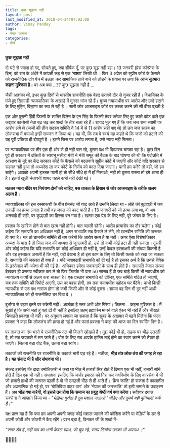 ```yaml
---
title: कुछ सूझता नही
layout: post
last_modified_at: 2018-04-24T07:02:00
author: Vinay Pandey
tags:
- मंगल कामना
categories:
- दीर्घ
---
```

**कुछ सूझता नही**

दो घंटे से ज्यादा हो गए, सोचते हुए, क्या शीर्षक दूँ, पर कुछ सूझ नही रहा। 13 जनवरी (प्रेस कॉन्फ्रेंस के दिन) को रात के अंधेरे में कांपती रूह से एक **'व्यथा'** लिखी थी । फिर 3 अप्रेल को सुप्रीम कोर्ट के फैसले को राजनीतिक दांव पेंच में उलझा कर सामाजिक ताने बाने को तोड़ने के प्रयास पर लगा कि **आज सुप्रभात कहना मुश्किल है**। पर अब क्या ...?? कुछ सूझता नही है ...

जैसी आशंका थी, इधर कुछ दिनों से भारतीय राजनीति एक बेहद डरावने दौर से गुजर रही है। विधायिका के मंजे हुए खिलाड़ी न्यायपालिका के अखाड़े में मुगदर भांज रहें हैं। मुख्य नयायाधीश पर आरोप और उन्हें हटाने के लिए मुहिम, वितृष्णा का रूप ले रही है । सारी जोर आजमाइश कोर्ट पर कब्जा करने की सी दीख पड़ती है
 
एक ओर पुरानी हिंदी फिल्मों के शातिर विलेन के एन सिंह के फिल्मी तेवर क्लेवर लिए हुए काले कोट वाले एक कद्दावर कान्ग्रेसी नेता बढ़ चढ़ कर शब्दों के तीर चला रहे हैं।  शायद भूल गए हैं कि जब जज रामा स्वामी पर आरोप लगे थे (जजों की तीन सदस्य समिति ने 14 में से 11 आरोप सही पाए थे) तो उन जज साहब का लोकसभा में बचाओ इन्हीं सज्जन ने किया था। यह भी, कि तब वे स्वयं यह कहते थे कि जजों को हटाने की यह पूरी प्रक्रिया ही दोषपूर्ण है । इसमे जिस पर आरोप लगता है, उसे न्याय नही मिलता। 

पर न्यायपालिका पर तीर एक ही ओर से ही नही चल रहे, दूसरा पक्ष भी दिव्यास्त्र चमका रहा है। कुछ दिन पूर्व ही सरकार में दलितों के स्वयंभू मसीहा मंत्री ने मंत्री समूह की बैठक के बाद घोषणा की थी कि पदोन्नति में आरक्षण के मुद्दे पर केंद्र सरकार कोर्ट के फैसले को बदलवाने सुप्रीम कोर्ट में जाएगी और कोर्ट यदि सरकार से सहमत नही हुआ तो अध्यदेश ला कर कोर्ट के निर्णय को बदल दिया जाएगा। यानी हम करेंगे तो वही, जो हम चाहेंगे। आपको अपनी इज्जत प्यारी हो तो सीधे सीधे हां में हाँ मिलाओ, नही तो दूसरा रास्ता तो हमे आता ही है। इतनी खुली चेतावनी शायद पहले कभी नही देखी गई।

**मतलब न्याय मंदिर पर नियंत्रण दोनों को चाहिए, बस ताकत के हिसाब से जोर आजमाइश के तरीके अलग अलग हैं।**

न्यायपालिका की इस रस्साकशी के बीच प्रेमचंद जी याद आते हैं उन्होंने लिखा था - लोहे की कुल्हाड़ी में जब लकड़ी का हत्था लगता है तभी वह जंगल को काट पाती है। 13 जनवरी को जो हत्था लगा था, वो अब अनचाहे ही सही, पर कुल्हाड़ी का हिस्सा बन गया है। खतरा एक पेड़ के लिए नही, पूरे जंगल के लिए है।

प्रस्ताव के खारिज होने से बात खत्म नही होगी। बात चलती रहेगी। आरोप प्रत्यारोप का दौर चलेगा। कोई कहेगा कि सभापति का अधिकार नहीं है, अगर सभापति सब फैसले ले लेंगे, तो छानबीन समिति की जरूरत ही क्या है। यह तो छानबीन समिति ही तय करेगी कि आरोप सत्य है या नही। अगर ऐसा विशेषाधिकार अध्यक्ष के पास है तो जिस जज की अध्यक्ष से जुगलबंदी हो, उसे तो कभी कोई हटा ही नही सकता। दूसरी ओर कोई कहेगा कि यदि सभापति का कोई अधिकार ही नहीं है, उन्हें केवल हस्ताक्षरों की संख्या कितनी है और वह हस्ताक्षर असली है कि नहीं, यही देखना है तो इस काम के लिए तो किसी क्लर्क को रखा जा सकता है, सभापति की जरूरत ही क्या है । यदि जवाबदारी सभापति को दी गई है तो इसका अर्थ है कि उनसे विवेक के इस्तेमाल की अपेक्षा भी की गई है। अधिकार हमेशा जवाबदारी के साथ ही होते हैं। सभापति केवल संख्या देखकर ही प्रस्ताव स्वीकार कर ले तो फिर जिसके भी पास 50 सांसद हैं वो जब चाहे किसी भी न्यायधीश को न्यायालय कार्यों से अलग करा सकता है। एक प्रस्ताव सभापति को दीजिए,  एक समिति गठित हो जाएगी, जब तक समिति की रिपोर्ट आएगी, उस पर बहस होगी, तब तक नयायधीश महोदय घर बैठेंगे। कभी किसी न्यायधीश से  एक पक्ष नाराज होगा तो कभी किसी और से कोई दूसरा।  शायद वह दिन भी दूर नहीं आधी न्यायपालिका को ही राजनीतिज्ञ घर बिठा दे ।

 दुर्भाग्य से बहस इतने पर रुकेगी नहीं। आशंका है स्तर अभी और गिरेगा। कितना .. कहना मुश्किल है।  मैं सुखी हूं कि अभी जहां हूं वहां टी वी नहीं है इसलिए अहम् ब्रह्मास्मि मानने वाले एंकर भी नहीं हैं और चीखते चिंघाड़ते प्रवक्ता भी नहीं। पर अनुमान लगाया जा सकता है कि सुबह के अखबार में पढ़ने मिलेगा कि फला प्रवक्ता ने कहा कि लोकतंत्र की हत्या हो गई है और फलां प्रवक्ता ने कहा की आज का दिन स्वर्णिम दिन है।

पर ताकत का दंभ भरते ये राजनीतिक दल भी कितने खोखले हैं। मुद्दा कोई भी हो, सड़क पर भीड़ उतरती है, तो सब जयकारे में लग जाते हैं। वोट के लिए सब आपके हातिम ताई होने का स्वांग करने को तैयार हो जाएंगे। जितना बड़ा वोट बैंक, उतना बड़ा स्वांग।

 तकाजों की राजनीति पर राजनीति के तकाजे भारी पड़ रहे हैं। नतीजा, **भीड़ तंत्र लोक तंत्र की जगह ले रहा है। यह संकट भी है और संभावना भी।**

संकट इसलिए कि दादा धर्माधिकारी ने कहा था भीड़ में हजारों सिर होते हैं दिमाग एक भी नहीं, हजारों सीने होते हैं दिल एक भी नहीं। संभावना इसलिए कि जर्जर इमारत को गिरा कर नवनिर्माण के लिए कारसेवा में भी जो हजारो हाथों की जरूरत पड़ती है वो भी उमड़ती भीड़ से ही आते हैं। 'फ्रेंच क्रांति' हो सकता है कालातीत और अप्रसांगिक हो गई हो, पर 'बोलिविया वाटर वार' और 'नेपाल की जनक्रांति' तो इसी जमाने के उदाहरण हैं। अब **भीड़ क्या करेगी, वो इससे तय होगा कि समाज का प्रबुद्ध श्रेष्ठी वर्ग क्या करेगा।** सर्वेश्वर दयाल सक्सेना ने आव्हान किया था -
*"भेड़िया गुर्राता है तुम मशाल जलाओ '*
*भेड़िए और तुममें यही बुनियादी फर्क है।"*

यक्ष प्रश्न यह है कि क्या हम अपनी अपनी जगह कोई मशाल जलाने की कोशिश करेंगे या भेड़ियों के डर से अपनी कोठी और कोटरी में कैद रहेंगे। प्रश्न बड़ा है, दिनकर जी के शब्दों में-

*"समर शेष है ,नहीं पाप का भागी केवल व्याध,*
*जो चुप रहे, समय लिखेगा उनका भी अपराध ।"*

🙏🙏🙏🙏


